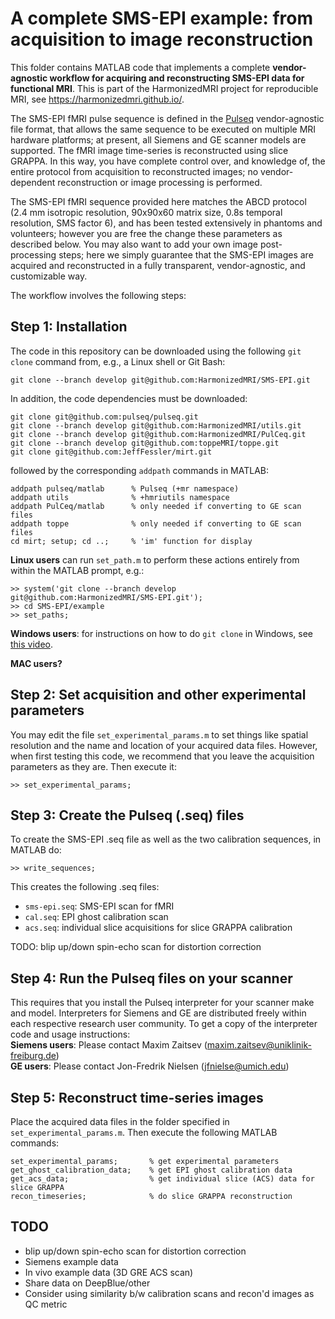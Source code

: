 # A complete SMS-EPI example: from acquisition to image reconstruction

This folder contains MATLAB code that implements 
a complete **vendor-agnostic workflow for acquiring and reconstructing
SMS-EPI data for functional MRI**.
This is part of the HarmonizedMRI project for reproducible MRI, 
see https://harmonizedmri.github.io/.

The SMS-EPI fMRI pulse sequence is defined in the 
[Pulseq](https://pulseq.github.io/ "Vendor-agnostic MRI pulse sequences")
vendor-agnostic file format,
that allows the same sequence to be executed on multiple MRI
hardware platforms; at present, all Siemens and GE scanner models 
are supported.
The fMRI image time-series is reconstructed using slice GRAPPA.
In this way, you have complete control over, and knowledge of, 
the entire protocol from acquisition to reconstructed images;
no vendor-dependent reconstruction or image processing is performed.

The SMS-EPI fMRI sequence provided here matches the ABCD protocol
(2.4 mm isotropic resolution, 90x90x60 matrix size, 0.8s temporal resolution,
SMS factor 6), and has been tested extensively in phantoms and volunteers;
however you are free the change these parameters as described below.
You may also want to add your own image post-processing steps;
here we simply guarantee that the SMS-EPI images are acquired and reconstructed
in a fully transparent, vendor-agnostic, and customizable way.

The workflow involves the following steps:

## Step 1: Installation

The code in this repository can be
downloaded using the following `git clone` command 
from, e.g., a Linux shell or Git Bash:
```
git clone --branch develop git@github.com:HarmonizedMRI/SMS-EPI.git
```

In addition, the code dependencies must be downloaded:
```
git clone git@github.com:pulseq/pulseq.git
git clone --branch develop git@github.com:HarmonizedMRI/utils.git
git clone --branch develop git@github.com:HarmonizedMRI/PulCeq.git
git clone --branch develop git@github.com:toppeMRI/toppe.git
git clone git@github.com:JeffFessler/mirt.git
```
followed by the corresponding `addpath` commands in MATLAB:
```
addpath pulseq/matlab      % Pulseq (+mr namespace)
addpath utils              % +hmriutils namespace 
addpath PulCeq/matlab      % only needed if converting to GE scan files
addpath toppe              % only needed if converting to GE scan files
cd mirt; setup; cd ..;     % 'im' function for display
```

**Linux users** can run `set_path.m` 
to perform these actions entirely from within the MATLAB prompt, e.g.:
```
>> system('git clone --branch develop git@github.com:HarmonizedMRI/SMS-EPI.git');
>> cd SMS-EPI/example
>> set_paths;
```

**Windows users**: for instructions on how to do `git clone` in Windows, 
see [this video](https://www.youtube.com/watch?v=Av7lcVIbEBY&t=1s).

**MAC users?**

## Step 2: Set acquisition and other experimental parameters
You may edit the file `set_experimental_params.m` to set things like
spatial resolution and the name and  location of your acquired data files.
However, when first testing this code, we recommend that you leave the acquisition
parameters as they are. Then execute it:
```
>> set_experimental_params;
```

## Step 3: Create the Pulseq (.seq) files
To create the SMS-EPI .seq file as well as the two calibration sequences, 
in MATLAB do:
```
>> write_sequences;
```
This creates the following .seq files:
* `sms-epi.seq`: SMS-EPI scan for fMRI
* `cal.seq`: EPI ghost calibration scan
* `acs.seq`: individual slice acquisitions for slice GRAPPA calibration

TODO: blip up/down spin-echo scan for distortion correction

## Step 4: Run the Pulseq files on your scanner
This requires that you install the Pulseq interpreter for your scanner make and model.
Interpreters for Siemens and GE are distributed freely within each 
respective research user community.
To get a copy of the interpreter code and usage instructions:  
**Siemens users**: Please contact Maxim Zaitsev (<maxim.zaitsev@uniklinik-freiburg.de>)  
**GE users**: Please contact Jon-Fredrik Nielsen (<jfnielse@umich.edu>)  

## Step 5: Reconstruct time-series images
Place the acquired data files in the folder specified
in `set_experimental_params.m`. 
Then execute the following MATLAB commands:
```
set_experimental_params;       % get experimental parameters
get_ghost_calibration_data;    % get EPI ghost calibration data 
get_acs_data;                  % get individual slice (ACS) data for slice GRAPPA
recon_timeseries;              % do slice GRAPPA reconstruction
```

## TODO  
   * blip up/down spin-echo scan for distortion correction
   * Siemens example data
   * In vivo example data (3D GRE ACS scan)
   * Share data on DeepBlue/other
   * Consider using similarity b/w calibration scans and recon'd images as QC metric


